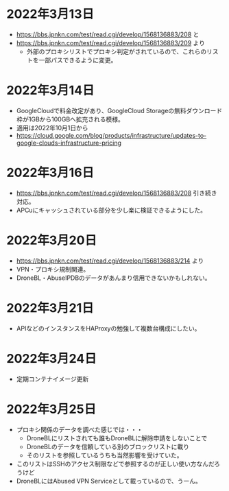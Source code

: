 # 2022年3月13日

- https://bbs.jpnkn.com/test/read.cgi/develop/1568136883/208 と
- https://bbs.jpnkn.com/test/read.cgi/develop/1568136883/209 より
  - 外部のプロキシリストでプロキシ判定がされているので、これらのリストを一部パスできるように変更。

# 2022年3月14日

- GoogleCloudで料金改定があり、GoogleCloud Storageの無料ダウンロード枠が1GBから100GBへ拡充される模様。
- 適用は2022年10月1日から
- https://cloud.google.com/blog/products/infrastructure/updates-to-google-clouds-infrastructure-pricing

# 2022年3月16日

- https://bbs.jpnkn.com/test/read.cgi/develop/1568136883/208 引き続き対応。
- APCuにキャッシュされている部分を少し楽に検証できるようにした。

# 2022年3月20日

- https://bbs.jpnkn.com/test/read.cgi/develop/1568136883/214 より
- VPN・プロキシ規制関連。
- DroneBL・AbuseIPDBのデータがあんまり信用できないかもしれない。

# 2022年3月21日

- APIなどのインスタンスをHAProxyの勉強して複数台構成にしたい。

# 2022年3月24日

- 定期コンテナイメージ更新

# 2022年3月25日

- プロキシ関係のデータを調べた感じでは・・・
  - DroneBLにリストされても誰もDroneBLに解除申請をしないことで
  - DroneBLのデータを信頼している別のブロックリストに載り
  - そのリストを参照しているうちも当然影響を受けていた。
- このリストはSSHのアクセス制限などで参照するのが正しい使い方なんだろうけど
- DroneBLにはAbused VPN Serviceとして載っているので、うーん。
